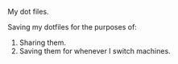 My dot files.

Saving my dotfiles for the purposes of:

1. Sharing them.
2. Saving them for whenever I switch machines.
